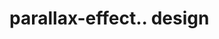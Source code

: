 # parallax-effect.. design                                                                                                                                                                                                                                                                                                                                                                                             
                                     

